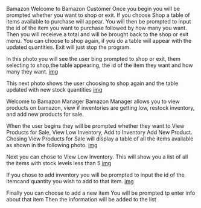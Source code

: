Bamazon
Welcome to Bamazon Customer
Once you begin you will be prompted whether you want to shop or exit.
If you choose Shop a table of items available to purchase will appear. 
You will then be prompted to input the id of the item you want to purchase followed by how many you want. 
Then you will receieve a total and will be brought back to the shop or exit menu. 
You can choose to shop again, if you do a table will appear with the updated quantities. 
Exit will just stop the program. 

In this photo you will see the user bing prompted to shop or exit, them selecting to shop,the table appearing, the id of the item they want and how many they want. 
[img](Bamazon/images/firstPhoto.png)

This next photo shows the user choosing to shop again and the table updated with new stock quantities
[img](Bamazon/images/secondPhoto.png)


Welcome to Bamazon Manager
Bamazon Manager allows you to view products on bamazon, view if inventories are getting low, restock inventory, and add new products for sale. 

When the user begins they will be prompted whether they want to  View Products for Sale, View Low Inventory, Add to Inventory Add New Product. Chosing View Products for Sale will display a table of all the items available as shown in the following photo.
[img](Bamazon/images/thirdPhoto.png)

Next you can chose to View Low Inventory. This will show you a list of all the items with stock levels less than 5
[img](Bamazon/images/fourthPhoto.png)

If you chose to add inventory you will be prompted to input the id of the itemcand quantity you wish to add to that item.
[img](Bamazon/images/fifthPhoto.png)

Finally you can choose to add a new item
You will be prompted tp enter info about that item
Then the information will be added to the list
